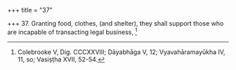 +++
title = "37"

+++
37. Granting food, clothes, (and shelter), they shall support those who are incapable of transacting legal business, [^32] 


[^32]:  Colebrooke V, Dig. CCCXXVIII; Dāyabhāga V, 12; Vyavahāramayūkha IV, 11, so; Vasiṣṭha XVII, 52-54.
